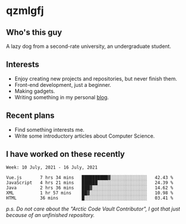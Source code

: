 # qzmlgfj

## Who's this guy

A lazy dog from a second-rate university, an undergraduate student.

## Interests

* Enjoy creating new projects and repositories, but never finish them.
* Front-end development, just a beginner.
* Making gadgets.
* Writing something in my personal [blog](https://qzmlgfj.ml/blog).

## Recent plans

* Find something interests me.
* Write some introductory articles about Computer Science.

<!--
* Try to develop a website for [Anime4KCPP](https://github.com/TianZerL/Anime4KCPP).
* Develop a Markdown renderer which user can customize its css, of course it is GUI-based.~~(If I could finish  it before getting bored)~~
* Work with my [teammates](https://github.com/SWJTU-Lazy-Dogs).
* Find something interests me, as a hobby after finishing my ~~boring~~ homework.
-->

## I have worked on these recently

<!--START_SECTION:waka-->
```text
Week: 10 July, 2021 - 16 July, 2021

Vue.js       7 hrs 34 mins   ██████████▓░░░░░░░░░░░░░░   42.43 % 
JavaScript   4 hrs 21 mins   ██████░░░░░░░░░░░░░░░░░░░   24.39 % 
Java         2 hrs 36 mins   ███▓░░░░░░░░░░░░░░░░░░░░░   14.62 % 
XML          1 hr 57 mins    ██▓░░░░░░░░░░░░░░░░░░░░░░   10.98 % 
HTML         36 mins         █░░░░░░░░░░░░░░░░░░░░░░░░   03.41 % 
```
<!--END_SECTION:waka-->

*p.s.  Do not care about the "Arctic Code Vault Contributor", I got that just because of an unfinished repository.*

<!--
**qzmlgfj/qzmlgfj** is a ✨ _special_ ✨ repository because its `README.md` (this file) appears on your GitHub profile.

Here are some ideas to get you started:

- 🔭 I’m currently working on ...
- 🌱 I’m currently learning ...
- 👯 I’m looking to collaborate on ...
- 🤔 I’m looking for help with ...
- 💬 Ask me about ...
- 📫 How to reach me: ...
- 😄 Pronouns: ...
- ⚡ Fun fact: ...
-->
